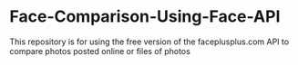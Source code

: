 # Face-Comparison-Using-Face-API
This repository is for using the free version of the faceplusplus.com API to compare photos posted online or files of photos
